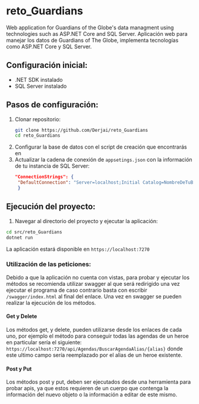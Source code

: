 # reto_Guardians
Web application for Guardians of the Globe's data managment using technologies such as ASP.NET Core and SQL Server.
Aplicación web para manejar los datos de Guardians of The Globe, implementa tecnologías como ASP.NET Core y SQL Server.
## Configuración inicial:
  - .NET SDK instalado
  - SQL Server instalado
## Pasos de configuración:
1. Clonar repositorio:
   ```bash
   git clone https://github.com/Derjai/reto_Guardians
   cd reto_Guardians
    ```
2. Configurar la base de datos con el script de creación que encontrarás en
3. Actualizar la cadena de conexión de `appsetings.json` con la información de tu instancia de SQL Server:
   ```json
   "ConnectionStrings": {
    "DefaultConnection": "Server=localhost;Initial Catalog=NombreDeTuBaseDeDatos;*demás configuraciones*"
    }
   ```
## Ejecución del proyecto:
1. Navegar al directorio del proyecto y ejecutar la aplicación:
```bash
cd src/reto_Guardians
dotnet run
```
La aplicación estará disponible en `https://localhost:7270`
### Utilización de las peticiones:
Debido a que la aplicación no cuenta con vistas, para probar y ejecutar los métodos se recomienda utilizar swagger al que será redirigido una vez ejecutar el programa de caso contrario basta con escribir `/swagger/index.html` al final del enlace. Una vez en swagger se pueden realizar la ejecución de los métodos.
#### Get y Delete

Los métodos get, y delete, pueden utilizarse desde los enlaces de cada uno, por ejemplo el método para conseguir todas las agendas de un heroe en particular sería el siguiente: `https://localhost:7270/api/Agendas/BuscarAgendaAlias/{alias}` donde este ultimo campo sería reemplazado por el alias de un heroe existente. 
#### Post y Put
Los métodos post y put, deben ser ejecutados desde una herramienta para probar apis, ya que estos requieren de un cuerpo que contenga la información del nuevo objeto o la información a editar de este mismo.
